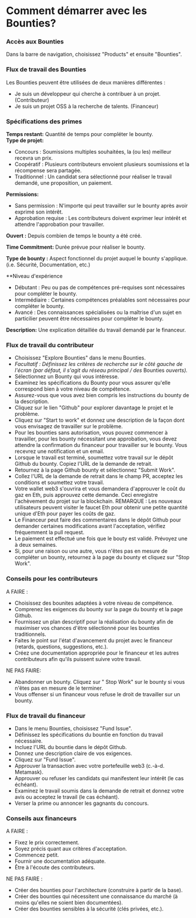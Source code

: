# Comment démarrer avec les Bounties?

### Accès aux Bounties

Dans la barre de navigation, choisissez "Products" et ensuite "Bounties".



### Flux de travail des Bounties

Les Bounties peuvent être utilisées de deux manières différentes :

* Je suis un développeur qui cherche à contribuer à un projet. (Contributeur)
*   Je suis un projet OSS à la recherche de talents. (Financeur)



### Spécifications des primes

**Temps restant:** Quantité de temps pour compléter le bounty.\
**Type de projet:**

* Concours : Soumissions multiples souhaitées, la (ou les) meilleur recevra un prix.
* Coopératif : Plusieurs contributeurs envoient plusieurs soumissions et la récompense sera partagée.
* Traditionnel :  Un candidat sera sélectionné pour réaliser le travail demandé, une proposition, un paiement.



**Permissions:**

* Sans permission :  N'importe qui peut travailler sur le bounty après avoir exprimé son intérêt.
* Approbation requise :  Les contributeurs doivent exprimer leur intérêt et attendre l'approbation pour travailler.

**Ouvert :** Depuis combien de temps le bounty a été créé.

**Time Commitment:** Durée prévue pour réaliser le bounty.

**Type de bounty :** Aspect fonctionnel du projet auquel le bounty s'applique.  (i.e. Sécurité, Documentation, etc.)

\*\*Niveau d'expérience

* Débutant :  Peu ou pas de compétences pré-requises sont nécessaires pour compléter le bounty.
* Intermédiaire :  Certaines compétences préalables sont nécessaires pour compléter le bounty.
* Avancé :  Des connaissances spécialisées ou la maîtrise d'un sujet en particilier peuvent être nécessaires pour compléter le bounty.

**Description:** Une explication détaillée du travail demandé par le financeur.



### Flux de travail du contributeur

* Choisissez "Explore Bounties" dans le menu Bounties.
* _Facultatif : Définissez les critères de recherche sur le côté gauche de l'écran (par défaut, il s'agit du réseau principal / des_ Bounties _ouverts)._
* Sélectionnez un Bounty qui vous intéresse.
* Examinez les spécifications du Bounty pour vous assurer qu'elle correspond bien à votre niveau de compétence.
* Assurez-vous que vous avez bien compris les instructions du bounty de la description.
* Cliquez sur le lien "Github" pour explorer davantage le projet et le problème.
* Cliquez sur "Start to work" et donnez une description de la façon dont vous envisagez de travailler sur le problème.
* Pour les bounties sans autorisation, vous pouvez commencer à travailler, pour les bounty nécessitant une approbation, vous devez attendre la confirmation du financeur pour travailler sur le bounty.  Vous recevrez une notification  et un email.
* Lorsque le travail est terminé, soumettez votre travail sur le dépôt Github du bounty.  Copiez l'URL de la demande de retrait.
* Retournez à la page Github bounty et sélectionnez "Submit Work".
* Collez l'URL de la demande de retrait dans le champ PR, acceptez les conditions et soumettez votre travail.
* Votre wallet web3 s'ouvrira et vous demandera d'approuver le coût du gaz en Eth, puis approuvez cette demande.  Ceci enregistre l'achèvement du projet sur la blockchain.  REMARQUE : Les nouveaux utilisateurs peuvent visiter le faucet Eth pour obtenir une petite quantité unique d'Eth pour payer les coûts de gaz.
* Le Financeur peut faire des commentaires dans le dépôt Github pour demander certaines modifications avant l'acceptation, vérifiez fréquemment la pull request.
* Le paiement est effectué une fois que le bouty est validé.  Prévoyez une à deux semaines.
* Si, pour une raison ou une autre, vous n'êtes pas en mesure de compléter un bounty, retournez à la page du bounty et cliquez sur "Stop Work".



### Conseils pour les contributeurs

A FAIRE :

* Choisissez des bounites adaptées à votre niveau de compétence.
* Comprenez les exigences du bounty sur la page du bounty et la page Github.
* Fournissez un plan descriptif pour la réalisation du bounty afin de maximiser vos chances d'être sélectionné pour les bounties traditionnels.
* Faites le point sur l'état d'avancement du projet avec le financeur (retards, questions, suggestions, etc.).
* Créez une documentation appropriée pour le financeur et les autres contributeurs afin qu'ils puissent suivre votre travail.

NE PAS FAIRE:&#x20;

* Abandonner un bounty. Cliquez  sur " Stop Work" sur le bounty si vous n'êtes pas en mesure de le terminer.
*   Vous offenser si un financeur vous refuse le droit de travailler sur un bounty.



### Flux de travail du financeur

* Dans le menu Bounties, choisissez "Fund Issue".
* Définissez les spécifications du bountie en fonction du travail nécessaire.
* Incluez l'URL du bountie dans le dépôt Github.
* Donnez une description claire de vos exigences.&#x20;
* Cliquez sur "Fund Issue".
* Approuver la transaction avec votre portefeuille web3 (c.-à-d. Metamask).
* Approuver ou refuser les candidats qui manifestent leur intérêt (le cas échéant).
* Examinez le travail soumis dans la demande de retrait et donnez votre avis ou acceptez le travail (le cas échéant).
* Verser la prime ou annoncer les gagnants du concours.

### Conseils aux financeurs&#x20;

A FAIRE :

* Fixez le prix correctement.
* Soyez précis quant aux critères d'acceptation.
* Commencez petit.
* Fournir une documentation adéquate.
* Être à l'écoute des contributeurs.

NE PAS FAIRE :&#x20;

* Créer des bounties pour l'architecture (construire à partir de la base).
* Créer des bounties qui nécessitent une connaissance du marché (à moins qu'elles ne soient bien documentées).
* Créer des bounties sensibles à la sécurité (clés privées, etc.).
